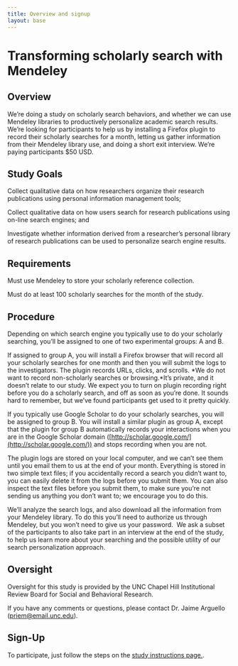 ```yaml
---
title: Overview and signup
layout: base
---
```


# Transforming scholarly search with Mendeley

## Overview

We’re doing a study on scholarly search behaviors, and whether we
can use Mendeley libraries to productively personalize academic
search results. We’re looking for participants to help us by
installing a Firefox plugin to record their scholarly searches for
a month, letting us gather information from their Mendeley library
use, and doing a short exit interview. We’re paying participants
$50 USD.

## Study Goals

Collect qualitative data on how researchers organize their research
publications using personal information management tools;

Collect qualitative data on how users search for research
publications using on-line search engines; and 

Investigate whether information derived from a researcher’s
personal library of research publications can be used to
personalize search engine results.

## Requirements

Must use Mendeley to store your scholarly reference collection.

Must do at least 100 scholarly searches for the month of the
study.

## Procedure

Depending on which search engine you typically use to do your
scholarly searching, you’ll be assigned to one of two experimental
groups: A and B.

If assigned to group A, you will install a Firefox browser that
will record all your scholarly searches for one month and then you
will submit the logs to the investigators. The plugin records URLs,
clicks, and scrolls.
*We do not want to record non-scholarly searches or browsing.*It’s
private, and it doesn’t relate to our study. We expect you to turn
on plugin recording right before you do a scholarly search, and off
as soon as you’re done. It sounds hard to remember, but we’ve found
participants get used to it pretty quickly.

If you typically use Google Scholar to do your scholarly searches,
you will be assigned to group B. You will install a similar plugin
as group A, except that the plugin for group B automatically
records your interactions when you are in the Google Scholar domain
([http://scholar.google.com/](http://scholar.google.com/)) and
stops recording when you are not.

The plugin logs are stored on your local computer, and we can’t see
them until you email them to us at the end of your month.
Everything is stored in two simple text files; if you accidentally
record a search you didn’t want to, you can easily delete it from
the logs before you submit them. You can also inspect the text
files before you submit them, to make sure you’re not sending us
anything you don’t want to; we encourage you to do this.

We’ll analyze the search logs, and also download all the
information from your Mendeley library. To do this you’ll need to
authorize us through Mendeley, but you won’t need to give us your
password.  We ask a subset of the participants to also take part in
an interview at the end of the study, to help us learn more about
your searching and the possible utility of our search
personalization approach.  

## Oversight

Oversight for this study is provided by the UNC Chapel Hill
Institutional Review Board for Social and Behavioral Research.

If you have any comments or questions, please contact Dr. Jaime
Arguello
([priem@email.unc.edu](mailto:priem@email.unc.edu)).

## Sign-Up

To participate, just follow the steps on the [study instructions page.](http://jasonpriem.github.com/schol-search-study/instructions.html).



